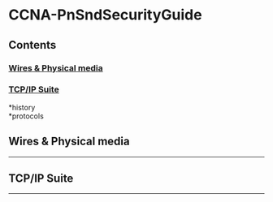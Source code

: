 # CCNA-PnSndSecurityGuide  
## Contents  
### [Wires & Physical media ](#wires--physical-media)  
### [TCP/IP Suite](#tcpip-suite)  
  *history   
  *protocols  
## Wires & Physical media  
------ 
## TCP/IP Suite  
------
